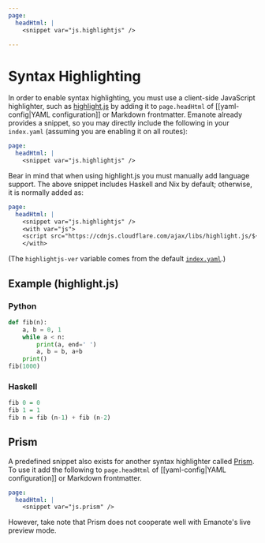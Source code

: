 ```yaml
---
page:
  headHtml: |
    <snippet var="js.highlightjs" />

---
```

# Syntax Highlighting

In order to enable syntax highlighting, you must use a client-side JavaScript highlighter, such as [highlight.js](https://highlightjs.org/) by adding it to `page.headHtml` of [[yaml-config|YAML configuration]] or Markdown frontmatter. Emanote already provides a snippet, so you may directly include the following in your `index.yaml` (assuming you are enabling it on all routes):

```yaml
page:
  headHtml: |
    <snippet var="js.highlightjs" />
```

Bear in mind that when using highlight.js you must manually add language support. The above snippet includes Haskell and Nix by default; otherwise, it is normally added as:

```yaml
page:
  headHtml: |
    <snippet var="js.highlightjs" />
    <with var="js">
    <script src="https://cdnjs.cloudflare.com/ajax/libs/highlight.js/${value:highlightjs-ver}/languages/haskell.min.js"></script>
    </with>
```

(The `highlightjs-ver` variable comes from the default [`index.yaml`](https://github.com/srid/emanote/blob/master/emanote/default/index.yaml).)

## Example (highlight.js)

### Python

```python
def fib(n):
    a, b = 0, 1
    while a < n:
        print(a, end=' ')
        a, b = b, a+b
    print()
fib(1000)
```

### Haskell

```haskell
fib 0 = 0
fib 1 = 1
fib n = fib (n-1) + fib (n-2)
```

## Prism

A predefined snippet also exists for another syntax highlighter called [Prism](https://prismjs.com/). To use it add the following to `page.headHtml` of [[yaml-config|YAML configuration]] or Markdown frontmatter.

```yaml
page:
  headHtml: |
    <snippet var="js.prism" />
```

However, take note that Prism does not cooperate well with Emanote's live preview mode.